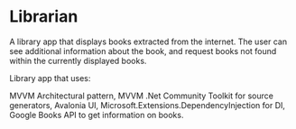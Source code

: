 # Librarian

A library app that displays books extracted from the internet. The user can see additional information about the book, and request books not found within the currently displayed books.

Library app that uses:

MVVM Architectural pattern,
MVVM .Net Community Toolkit for source generators,
Avalonia UI,
Microsoft.Extensions.DependencyInjection for DI,
Google Books API to get information on books.
